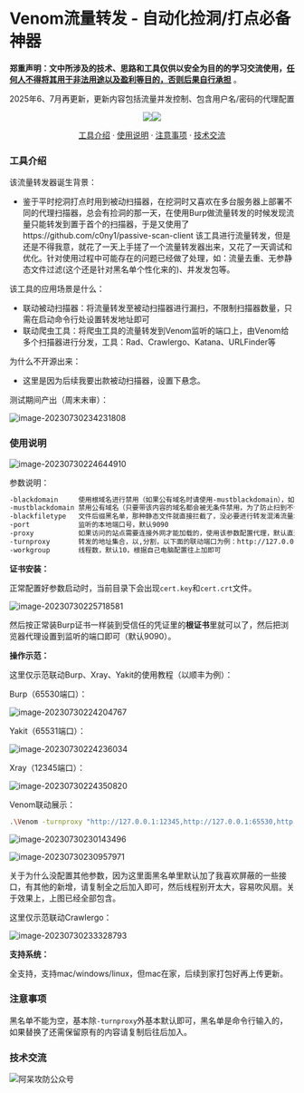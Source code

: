 # Venom流量转发 - 自动化捡洞/打点必备神器

**郑重声明：文中所涉及的技术、思路和工具仅供以安全为目的的学习交流使用，<u>任何人不得将其用于非法用途以及盈利等目的，否则后果自行承担</u>** 。

2025年6、7月再更新，更新内容包括流量并发控制、包含用户名/密码的代理配置
<p align="center"><a href="https://opensource.org/licenses/MIT"><img src="https://img.shields.io/badge/license-MIT-_red.svg"></a><a href="https://github.com/z-bool/Venom"><img  src="https://goreportcard.com/badge/github.com/projectdiscovery/httpx"></a></p>

<p align="center"><a href="#install">工具介绍</a> · <a href="#tall">使用说明</a> · <a href="#notice">注意事项</a> · <a href="#communicate">技术交流</a></p>

<div id="install"></div>

<h3>工具介绍</h3>

该流量转发器诞生背景：

- 鉴于平时挖洞打点时用到被动扫描器，在挖洞时又喜欢在多台服务器上部署不同的代理扫描器，总会有捡洞的那一天，在使用Burp做流量转发的时候发现流量只能转发到置于首个的扫描器，于是又使用了https://github.com/c0ny1/passive-scan-client 该工具进行流量转发，但是还是不得我意，就花了一天上手搓了一个流量转发器出来，又花了一天调试和优化。针对使用过程中可能存在的问题已经做了处理，如：流量去重、无参静态文件过滤(这个还是针对黑名单个性化来的)、并发发包等。

该工具的应用场景是什么：

- 联动被动扫描器：将流量转发至被动扫描器进行漏扫，不限制扫描器数量，只需在启动命令行处设置转发地址即可
- 联动爬虫工具：将爬虫工具的流量转发到Venom监听的端口上，由Venom给多个扫描器进行分发，工具：Rad、Crawlergo、Katana、URLFinder等

为什么不开源出来：

- 这里是因为后续我要出款被动扫描器，设置下悬念。

测试期间产出（周末未审）：

![image-20230730234231808](https://cdn.jsdelivr.net/gh/z-bool/images@master/img/image-20230730234231808.png)

<div id= "tall"></div>

<h3>使用说明</h3>

![image-20230730224644910](https://cdn.jsdelivr.net/gh/z-bool/images@master/img/image-20230730224644910.png)

参数说明：

```bash
-blackdomain     使用根域名进行禁用（如果公有域名时请使用-mustblackdomain），如：aa.gov.cn(根域名)/gov.cn(公有域名)
-mustblackdomain 禁用公有域名（只要带该内容的域名都会被无条件禁用，为了防止扫到不该扫的），不能为空
-blackfiletype   文件后缀黑名单，那种静态文件就直接拦截了，没必要进行转发混淆流量增加漏扫发包，但是不拦截有参数的情况，比如a.css?index=0此时是不拦截的
-port            监听的本地端口号，默认9090
-proxy           如果访问的站点需要连接外网才能加载的，使用该参数配置代理，默认直连，tcp上的代理只支持socks5
-turnproxy       转发的地址集合，以,分割，以下面的联动端口为例：http://127.0.0.1:1234,http://127.0.0.1:65530,http://127.0.0.1:65531
-workgroup       线程数，默认10，根据自己电脑配置往上加即可 
```

**证书安装：**

正常配置好参数启动时，当前目录下会出现`cert.key`和`cert.crt`文件。

![image-20230730225718581](https://cdn.jsdelivr.net/gh/z-bool/images@master/img/image-20230730225718581.png)

然后按正常装Burp证书一样装到受信任的凭证里的**根证书**里就可以了，然后把浏览器代理设置到监听的端口即可（默认9090）。

**操作示范：**

这里仅示范联动Burp、Xray、Yakit的使用教程（以顺丰为例）：

Burp（65530端口）：

![image-20230730224204767](https://cdn.jsdelivr.net/gh/z-bool/images@master/img/image-20230730224204767.png)

Yakit（65531端口）：

![image-20230730224236034](https://cdn.jsdelivr.net/gh/z-bool/images@master/img/image-20230730224236034.png)

Xray（12345端口）：

![image-20230730224350820](https://cdn.jsdelivr.net/gh/z-bool/images@master/img/image-20230730224350820.png)

Venom联动展示：

```bash
.\Venom -turnproxy "http://127.0.0.1:12345,http://127.0.0.1:65530,http://127.0.0.1:65531"
```

![image-20230730230143496](https://cdn.jsdelivr.net/gh/z-bool/images@master/img/image-20230730230143496.png)

![image-20230730230957971](https://cdn.jsdelivr.net/gh/z-bool/images@master/img/image-20230730230957971.png)

关于为什么没配置其他参数，因为这里面黑名单里默认加了我喜欢屏蔽的一些接口，有其他的新增，请复制全之后加入即可，然后线程别开太大，容易吹风扇。关于效果上，上图已经全部包含。

这里仅示范联动Crawlergo：

![image-20230730233328793](https://cdn.jsdelivr.net/gh/z-bool/images@master/img/image-20230730233328793.png)



**支持系统：**

全支持，支持mac/windows/linux，但mac在家，后续到家打包好再上传更新。

<div id="notice"></div>

<h3>注意事项</h3>

黑名单不能为空，基本除`-turnproxy`外基本默认即可，黑名单是命令行输入的，如果替换了还需保留原有的内容请复制后往后加入。

<div id="communicate"></div>

<h3>技术交流</h3>

<img src="https://cdn.jsdelivr.net/gh/z-bool/images@master/img/qrcode_for_gh_c90beef1e2e7_258.jpg" alt="阿呆攻防公众号" style="zoom:100%;" />
